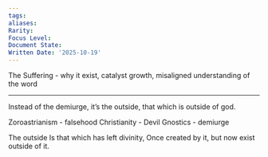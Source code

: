```yaml
---
tags:
aliases:
Rarity:
Focus Level:
Document State:
Written Date: '2025-10-19'
---
```

The Suffering - why it exist, catalyst growth, misaligned understanding of the word
- - -
Instead of the demiurge, it’s the outside, that which is outside of god.

Zoroastrianism - falsehood
Christianity - Devil
Gnostics - demiurge

The outside Is that which has left divinity, Once created by it, but now exist outside of it.